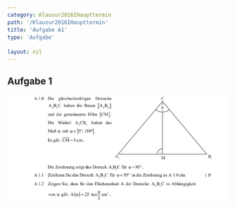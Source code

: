 ```yaml
---
category: Klausur2016IHaupttermin
path: '/Klausur2016IHaupttermin'
title: 'Aufgabe A1'
type: 'Aufgabe'

layout: nil
---
```


## Aufgabe 1

<img src="./Aufgabenstellungen/2016_mi_ht/2016_mi_ht_a1_1.png">
